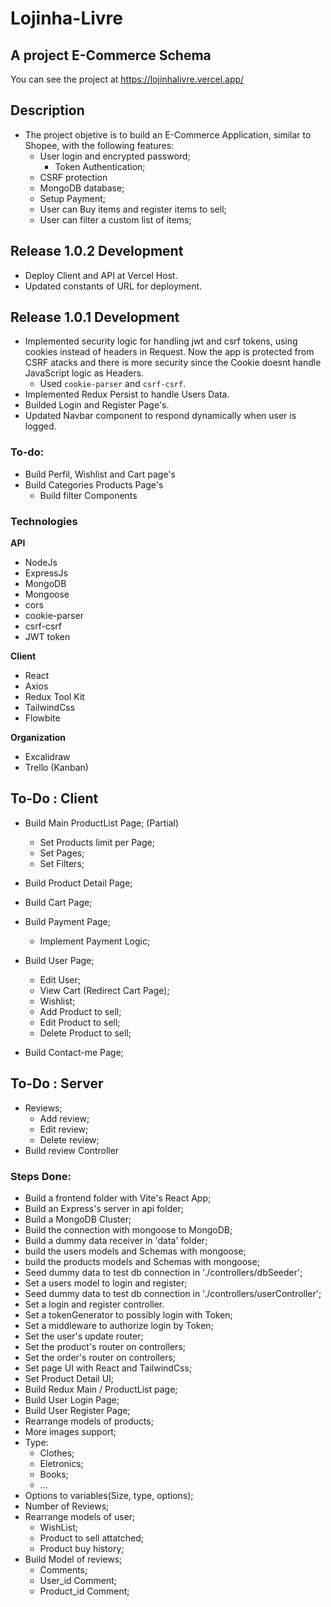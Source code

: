 # Lojinha-Livre
## A project E-Commerce Schema

You can see the project at 
https://lojinhalivre.vercel.app/

## Description

- The project objetive is to build an E-Commerce Application, similar to Shopee, with the following features: 
  - User login and encrypted password; 
    - Token Authentication;
  - CSRF protection
  - MongoDB database;
  - Setup Payment;
  - User can Buy items and register items to sell;
  - User can filter a custom list of items; 


## Release 1.0.2 Development
  - Deploy Client and API at Vercel Host.
  - Updated constants of URL for deployment.


## Release 1.0.1 Development

  - Implemented security logic for handling jwt and csrf tokens, using cookies instead of headers in Request. Now the app is protected from CSRF atacks and there is more security since the Cookie doesnt handle JavaScript logic as Headers. 
    - Used `cookie-parser` and `csrf-csrf`.
  - Implemented Redux Persist to handle Users Data.
  - Builded Login and Register Page's.
  - Updated Navbar component to respond dynamically when user is logged.  

  ### To-do:

  - Build Perfil, Wishlist and Cart page's
  - Build Categories Products Page's
    - Build filter Components


### Technologies

**API**

  - NodeJs
  - ExpressJs
  - MongoDB
  - Mongoose
  - cors
  - cookie-parser
  - csrf-csrf
  - JWT token

**Client**

  - React
  - Axios
  - Redux Tool Kit
  - TailwindCss
  - Flowbite

**Organization**

  - Excalidraw
  - Trello (Kanban)


## To-Do : Client

  - Build Main ProductList Page; (Partial)
    - Set Products limit per Page; 
    - Set Pages;
    - Set Filters;

  - Build Product Detail Page;
  - Build Cart Page;
  - Build Payment Page;
    - Implement Payment Logic;
  - Build User Page;
    - Edit User;
    - View Cart (Redirect Cart Page);
    - Wishlist;
    - Add Product to sell;
    - Edit Product to sell;
    - Delete Product to sell;
  - Build Contact-me Page;

## To-Do : Server 

  - Reviews;
    - Add review;
    - Edit review;
    - Delete review;
  - Build review Controller 


### Steps Done:

  - Build a frontend folder with Vite's React App;
  - Build an Express's server in api folder;
  - Build a MongoDB Cluster;
  - Build the connection with mongoose to MongoDB; 
  - Build a dummy data receiver in 'data' folder;
  - build the users models and Schemas with mongoose;
  - build the products models and Schemas with mongoose;
  - Seed dummy data to test db connection in './controllers/dbSeeder';
  - Set a users model to login and register;
  - Seed dummy data to test db connection in './controllers/userController';
  - Set a login and register controller.
  - Set a tokenGenerator to possibly login with Token;
  - Set a middleware to authorize login by Token;
  - Set the user's update router;
  - Set the product's router on controllers;
  - Set the order's router on controllers;
  - Set page UI with React and TailwindCss;
  - Set Product Detail UI;
  - Build Redux Main / ProductList page;
  - Build User Login Page;
  - Build User Register Page;
  - Rearrange models of products;
  - More images support;
  - Type:
    - Clothes;
    - Eletronics;
    - Books; 
    - ...
  - Options to variables(Size, type, options);
  - Number of Reviews;
- Rearrange models of user; 
  - WishList;
  - Product to sell attatched;
  - Product buy history;
- Build Model of reviews;
  - Comments;
  - User_id Comment; 
  - Product_id Comment;


